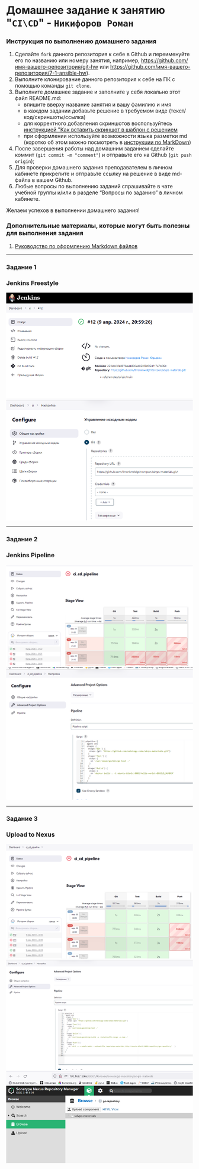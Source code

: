 # Домашнее задание к занятию "`CI\CD`" - `Никифоров Роман`


### Инструкция по выполнению домашнего задания

   1. Сделайте `fork` данного репозитория к себе в Github и переименуйте его по названию или номеру занятия, например, https://github.com/имя-вашего-репозитория/git-hw или  https://github.com/имя-вашего-репозитория/7-1-ansible-hw).
   2. Выполните клонирование данного репозитория к себе на ПК с помощью команды `git clone`.
   3. Выполните домашнее задание и заполните у себя локально этот файл README.md:
      - впишите вверху название занятия и вашу фамилию и имя
      - в каждом задании добавьте решение в требуемом виде (текст/код/скриншоты/ссылка)
      - для корректного добавления скриншотов воспользуйтесь [инструкцией "Как вставить скриншот в шаблон с решением](https://github.com/netology-code/sys-pattern-homework/blob/main/screen-instruction.md)
      - при оформлении используйте возможности языка разметки md (коротко об этом можно посмотреть в [инструкции  по MarkDown](https://github.com/netology-code/sys-pattern-homework/blob/main/md-instruction.md))
   4. После завершения работы над домашним заданием сделайте коммит (`git commit -m "comment"`) и отправьте его на Github (`git push origin`);
   5. Для проверки домашнего задания преподавателем в личном кабинете прикрепите и отправьте ссылку на решение в виде md-файла в вашем Github.
   6. Любые вопросы по выполнению заданий спрашивайте в чате учебной группы и/или в разделе “Вопросы по заданию” в личном кабинете.
   
Желаем успехов в выполнении домашнего задания!
   
### Дополнительные материалы, которые могут быть полезны для выполнения задания

1. [Руководство по оформлению Markdown файлов](https://gist.github.com/Jekins/2bf2d0638163f1294637#Code)

---

### Задание 1

### Jenkins Freestyle

![Скриншот_сборки](https://github.com/thrsnknwldgthtsntpwr/git-hw/blob/main/img/img1.png)
![Скриншот_настроек проекта](https://github.com/thrsnknwldgthtsntpwr/git-hw/blob/main/img/img2.png)



---

### Задание 2

### Jenkins Pipeline

![Скриншот_сборки](https://github.com/thrsnknwldgthtsntpwr/git-hw/blob/main/img/img3.png)
![Скриншот_настроек проекта](https://github.com/thrsnknwldgthtsntpwr/git-hw/blob/main/img/img4.png)

---

### Задание 3

### Upload to Nexus
![Скриншот_сборки](https://github.com/thrsnknwldgthtsntpwr/git-hw/blob/main/img/img5.png)
![Скриншот_настроек проекта](https://github.com/thrsnknwldgthtsntpwr/git-hw/blob/main/img/img6.png)
![Скриншот содержимого репозитория Nexus](https://github.com/thrsnknwldgthtsntpwr/git-hw/blob/main/img/img7.png)

